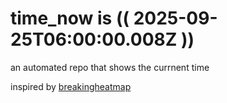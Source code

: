 # time_now is (( 2025-09-25T06:00:00.008Z ))

an automated repo that shows the currnent time

inspired by [breakingheatmap](https://github.com/breakingheatmap/breakingheatmap)